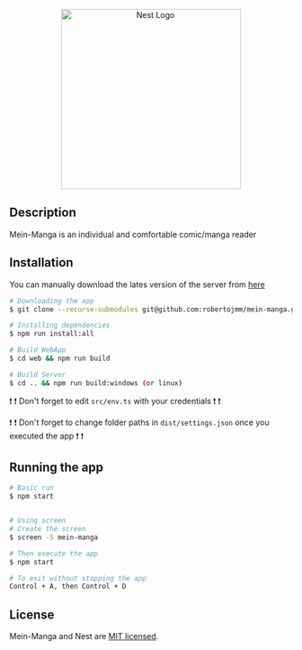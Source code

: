 <p align="center">
  <a href="http://nestjs.com/" target="blank"><img src="https://nestjs.com/img/logo_text.svg" width="320" alt="Nest Logo" /></a>
</p>

## Description

Mein-Manga is an individual and comfortable comic/manga reader

## Installation

You can manually download the lates version of the server from [here](https://github.com/robertojmm/mein-manga/archive/master.zip)

```bash
# Downloading the app
$ git clone --recurse-submodules git@github.com:robertojmm/mein-manga.git

# Installing dependencies
$ npm run install:all

# Build WebApp
$ cd web && npm run build

# Build Server
$ cd .. && npm run build:windows (or linux)
```
:exclamation:
:exclamation:
 Don't forget to edit `src/env.ts` with your credentials
:exclamation:
:exclamation:

:exclamation:
:exclamation:
 Don't forget to change folder paths in `dist/settings.json` once you executed the app
:exclamation:
:exclamation:

## Running the app

```bash
# Basic run
$ npm start


# Using screen
# Create the screen
$ screen -S mein-manga

# Then execute the app
$ npm start

# To exit without stopping the app
Control + A, then Control + D
```


## License

Mein-Manga and Nest are [MIT licensed](LICENSE).
